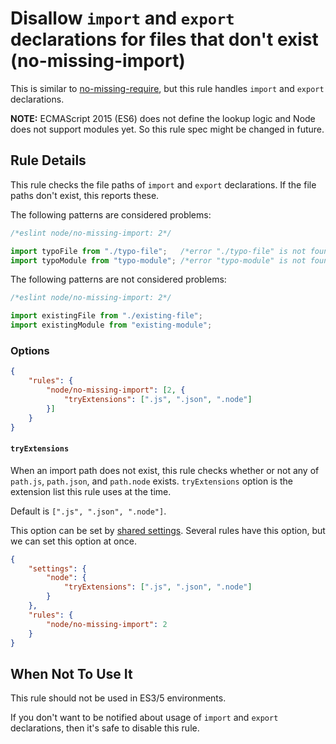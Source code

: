 # Disallow `import` and `export` declarations for files that don't exist (no-missing-import)

This is similar to [no-missing-require](no-missing-require.md), but this rule handles `import` and `export` declarations.

**NOTE:** ECMAScript 2015 (ES6) does not define the lookup logic and Node does not support modules yet. So this rule spec might be changed in future.

## Rule Details

This rule checks the file paths of `import` and `export` declarations.
If the file paths don't exist, this reports these.

The following patterns are considered problems:

```js
/*eslint node/no-missing-import: 2*/

import typoFile from "./typo-file";   /*error "./typo-file" is not found.*/
import typoModule from "typo-module"; /*error "typo-module" is not found.*/
```

The following patterns are not considered problems:

```js
/*eslint node/no-missing-import: 2*/

import existingFile from "./existing-file";
import existingModule from "existing-module";
```

### Options

```json
{
    "rules": {
        "node/no-missing-import": [2, {
            "tryExtensions": [".js", ".json", ".node"]
        }]
    }
}
```

#### `tryExtensions`

When an import path does not exist, this rule checks whether or not any of `path.js`, `path.json`, and `path.node` exists.
`tryExtensions` option is the extension list this rule uses at the time.

Default is `[".js", ".json", ".node"]`.

This option can be set by [shared settings](http://eslint.org/docs/user-guide/configuring.html#adding-shared-settings).
Several rules have this option, but we can set this option at once.

```json
{
    "settings": {
        "node": {
            "tryExtensions": [".js", ".json", ".node"]
        }
    },
    "rules": {
        "node/no-missing-import": 2
    }
}
```

## When Not To Use It

This rule should not be used in ES3/5 environments.

If you don't want to be notified about usage of `import` and `export` declarations, then it's safe to disable this rule.
